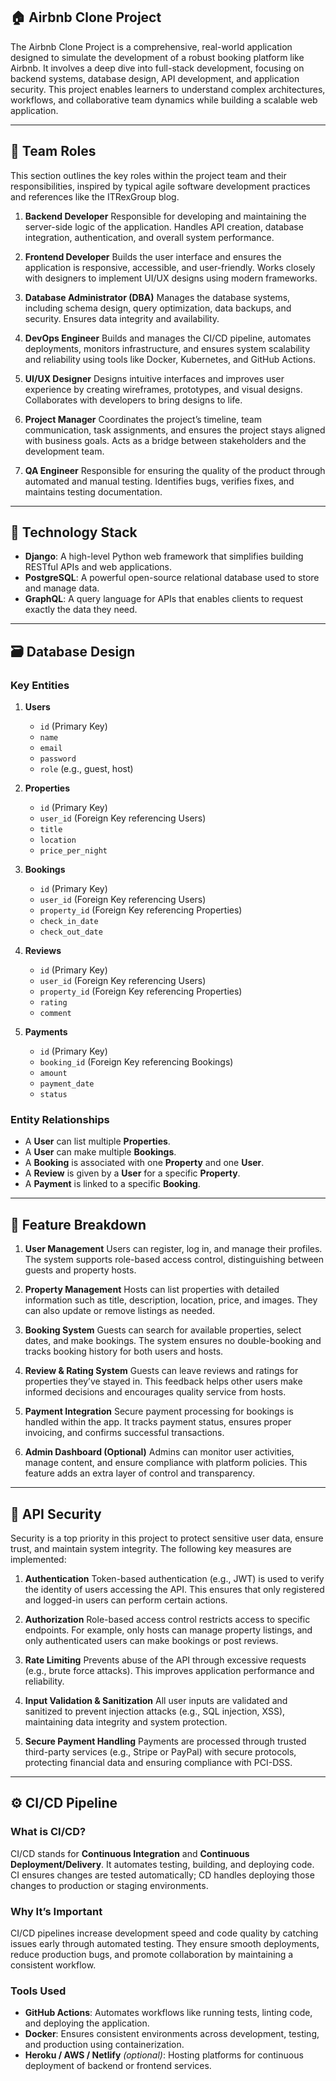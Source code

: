 ## 🏠 Airbnb Clone Project

The Airbnb Clone Project is a comprehensive, real-world application designed to simulate the development of a robust booking platform like Airbnb. It involves a deep dive into full-stack development, focusing on backend systems, database design, API development, and application security. This project enables learners to understand complex architectures, workflows, and collaborative team dynamics while building a scalable web application.

---

## 👥 Team Roles

This section outlines the key roles within the project team and their responsibilities, inspired by typical agile software development practices and references like the ITRexGroup blog.

1. **Backend Developer**
   Responsible for developing and maintaining the server-side logic of the application. Handles API creation, database integration, authentication, and overall system performance.

2. **Frontend Developer**
   Builds the user interface and ensures the application is responsive, accessible, and user-friendly. Works closely with designers to implement UI/UX designs using modern frameworks.

3. **Database Administrator (DBA)**
   Manages the database systems, including schema design, query optimization, data backups, and security. Ensures data integrity and availability.

4. **DevOps Engineer**
   Builds and manages the CI/CD pipeline, automates deployments, monitors infrastructure, and ensures system scalability and reliability using tools like Docker, Kubernetes, and GitHub Actions.

5. **UI/UX Designer**
   Designs intuitive interfaces and improves user experience by creating wireframes, prototypes, and visual designs. Collaborates with developers to bring designs to life.

6. **Project Manager**
   Coordinates the project’s timeline, team communication, task assignments, and ensures the project stays aligned with business goals. Acts as a bridge between stakeholders and the development team.

7. **QA Engineer**
   Responsible for ensuring the quality of the product through automated and manual testing. Identifies bugs, verifies fixes, and maintains testing documentation.

---

## 🧰 Technology Stack

* **Django**: A high-level Python web framework that simplifies building RESTful APIs and web applications.
* **PostgreSQL**: A powerful open-source relational database used to store and manage data.
* **GraphQL**: A query language for APIs that enables clients to request exactly the data they need.

---

## 🗃️ Database Design

### Key Entities

1. **Users**

   * `id` (Primary Key)
   * `name`
   * `email`
   * `password`
   * `role` (e.g., guest, host)

2. **Properties**

   * `id` (Primary Key)
   * `user_id` (Foreign Key referencing Users)
   * `title`
   * `location`
   * `price_per_night`

3. **Bookings**

   * `id` (Primary Key)
   * `user_id` (Foreign Key referencing Users)
   * `property_id` (Foreign Key referencing Properties)
   * `check_in_date`
   * `check_out_date`

4. **Reviews**

   * `id` (Primary Key)
   * `user_id` (Foreign Key referencing Users)
   * `property_id` (Foreign Key referencing Properties)
   * `rating`
   * `comment`

5. **Payments**

   * `id` (Primary Key)
   * `booking_id` (Foreign Key referencing Bookings)
   * `amount`
   * `payment_date`
   * `status`

### Entity Relationships

* A **User** can list multiple **Properties**.
* A **User** can make multiple **Bookings**.
* A **Booking** is associated with one **Property** and one **User**.
* A **Review** is given by a **User** for a specific **Property**.
* A **Payment** is linked to a specific **Booking**.

---

## 🚀 Feature Breakdown

1. **User Management**
   Users can register, log in, and manage their profiles. The system supports role-based access control, distinguishing between guests and property hosts.

2. **Property Management**
   Hosts can list properties with detailed information such as title, description, location, price, and images. They can also update or remove listings as needed.

3. **Booking System**
   Guests can search for available properties, select dates, and make bookings. The system ensures no double-booking and tracks booking history for both users and hosts.

4. **Review & Rating System**
   Guests can leave reviews and ratings for properties they’ve stayed in. This feedback helps other users make informed decisions and encourages quality service from hosts.

5. **Payment Integration**
   Secure payment processing for bookings is handled within the app. It tracks payment status, ensures proper invoicing, and confirms successful transactions.

6. **Admin Dashboard (Optional)**
   Admins can monitor user activities, manage content, and ensure compliance with platform policies. This feature adds an extra layer of control and transparency.

---

## 🔐 API Security

Security is a top priority in this project to protect sensitive user data, ensure trust, and maintain system integrity. The following key measures are implemented:

1. **Authentication**
   Token-based authentication (e.g., JWT) is used to verify the identity of users accessing the API. This ensures that only registered and logged-in users can perform certain actions.

2. **Authorization**
   Role-based access control restricts access to specific endpoints. For example, only hosts can manage property listings, and only authenticated users can make bookings or post reviews.

3. **Rate Limiting**
   Prevents abuse of the API through excessive requests (e.g., brute force attacks). This improves application performance and reliability.

4. **Input Validation & Sanitization**
   All user inputs are validated and sanitized to prevent injection attacks (e.g., SQL injection, XSS), maintaining data integrity and system protection.

5. **Secure Payment Handling**
   Payments are processed through trusted third-party services (e.g., Stripe or PayPal) with secure protocols, protecting financial data and ensuring compliance with PCI-DSS.

---

## ⚙️ CI/CD Pipeline

### What is CI/CD?

CI/CD stands for **Continuous Integration** and **Continuous Deployment/Delivery**. It automates testing, building, and deploying code. CI ensures changes are tested automatically; CD handles deploying those changes to production or staging environments.

### Why It’s Important

CI/CD pipelines increase development speed and code quality by catching issues early through automated testing. They ensure smooth deployments, reduce production bugs, and promote collaboration by maintaining a consistent workflow.

### Tools Used

* **GitHub Actions**: Automates workflows like running tests, linting code, and deploying the application.
* **Docker**: Ensures consistent environments across development, testing, and production using containerization.
* **Heroku / AWS / Netlify** *(optional)*: Hosting platforms for continuous deployment of backend or frontend services.

